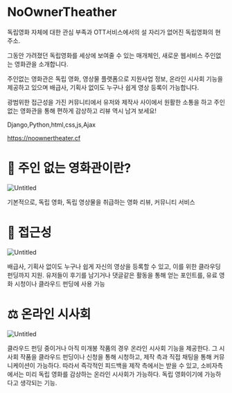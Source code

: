 # NoOwnerTheather

독립영화 자체에 대한 관심 부족과 OTT서비스에서의 설 자리가 없어진 독립영화의 현주소.

그동안 가려졌던 독립영화를 세상에 보여줄 수 있는 매개체인, 새로운 웹서비스 주인없는 영화관을 소개합니다.

주인없는 영화관은 독립 영화, 영상물 플랫폼으로 지원사업 정보, 온라인 시사회 기능을 제공하고 있으며 배급사, 기획사 없이도 누구나 쉽게 영상 등록이 가능합니다.

광범위한 접근성을 가진 커뮤니티에서 유저와 제작사 사이에서 원활한 소통을 하고 주인없는 영화관을 통해 편하게 감상하고 리뷰 역시 남겨 보세요!

Django,Python,html,css,js,Ajax

https://noownertheater.cf




# 🧭 주인 없는 영화관이란?

![Untitled](https://s3-us-west-2.amazonaws.com/secure.notion-static.com/4156ce89-2a64-48a6-995d-c92ee4ae8d00/Untitled.png)

기본적으로, 독립 영화, 독립 영상물을 취급하는 영화 리뷰, 커뮤니티 서비스

# 🔭 접근성

![Untitled](https://s3-us-west-2.amazonaws.com/secure.notion-static.com/fd2b6f9d-b701-4117-b025-e9b033addee4/Untitled.png)

배급사, 기획사 없이도 누구나 쉽게 자신의 영상을 등록할 수 있고, 이를 위한 클라우딩 펀딩까지 지원. 유저들이 후기를 남기거나 댓글같은 활동을 통해 얻는 포인트를, 유료 영화 시청이나 클라우드 펀딩에 사용 가능

# ⚖️ 온라인 시사회

![Untitled](https://s3-us-west-2.amazonaws.com/secure.notion-static.com/91507896-beae-48df-9c16-c69e146266e5/Untitled.png)

클라우드 펀딩 중이거나 아직 미개봉 작품의 경우 온라인 시사회 기능을 제공한다. 그 시사회 작품을
클라우드 펀딩이나 신청을 통해 시청하고, 제작 측과 직접 채팅을 통해 커뮤니케이션이 가능하다. 따라서 즉각적인 피드백을 제작 측에서는 받을 수 있고, 소비자측에서는 미리 독립 영화를 감상하는  온라인 시사회가 가능하다. 독립 영화이기에 가능하다고 생각되는 기능.
